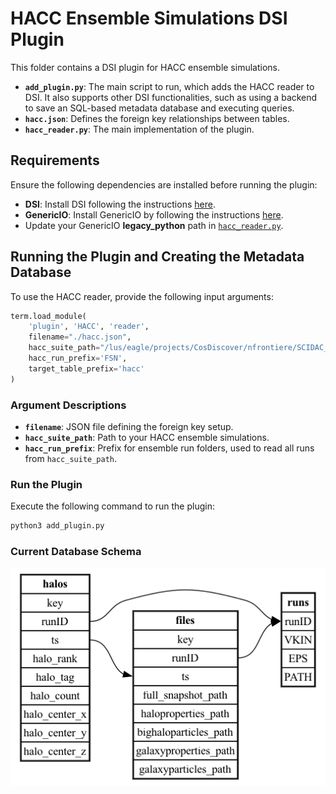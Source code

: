 
# HACC Ensemble Simulations DSI Plugin

This folder contains a DSI plugin for HACC ensemble simulations.  

- **`add_plugin.py`**: The main script to run, which adds the HACC reader to DSI. It also supports other DSI functionalities, such as using a backend to save an SQL-based metadata database and executing queries.  
- **`hacc.json`**: Defines the foreign key relationships between tables.  
- **`hacc_reader.py`**: The main implementation of the plugin.  

## Requirements  

Ensure the following dependencies are installed before running the plugin:  

- **DSI**: Install DSI following the instructions [here](https://github.com/lanl/dsi).  
- **GenericIO**: Install GenericIO by following the instructions [here](https://git.cels.anl.gov/hacc/genericio).  
- Update your GenericIO **legacy_python** path in [`hacc_reader.py`](https://github.com/lanl/dsi/blob/55e96e2b68824353e68e5bb2dff9713147c7d303/examples/hacc/hacc_reader.py#L6).  

## Running the Plugin and Creating the Metadata Database  

To use the HACC reader, provide the following input arguments:

```python
term.load_module(
    'plugin', 'HACC', 'reader',
    filename="./hacc.json",
    hacc_suite_path="/lus/eagle/projects/CosDiscover/nfrontiere/SCIDAC_RUNS/128MPC_RUNS_FLAMINGO_DESIGN_3A/",
    hacc_run_prefix='FSN',
    target_table_prefix='hacc'
)
```

### Argument Descriptions  

- **`filename`**: JSON file defining the foreign key setup.  
- **`hacc_suite_path`**: Path to your HACC ensemble simulations.  
- **`hacc_run_prefix`**: Prefix for ensemble run folders, used to read all runs from `hacc_suite_path`.  

### Run the Plugin  

Execute the following command to run the plugin:  

```bash
python3 add_plugin.py
```

### Current Database Schema 

![HACC Database Diagram](diagram.png)

